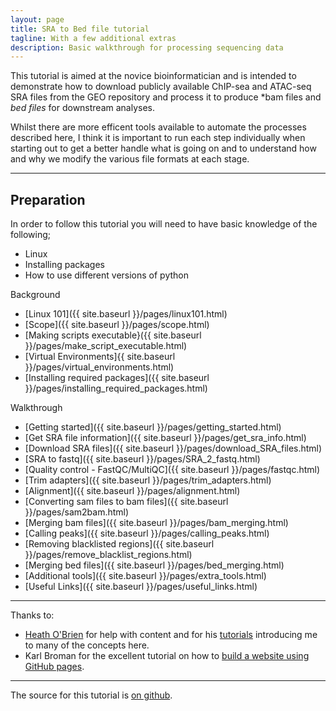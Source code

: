 ```yaml
---
layout: page
title: SRA to Bed file tutorial
tagline: With a few additional extras
description: Basic walkthrough for processing sequencing data
---
```


This tutorial is aimed at the novice bioinformatician and is  intended to demonstrate how to download publicly 
available ChIP-sea and ATAC-seq SRA files from the GEO repository and process it to produce *bam files and 
*bed files* for downstream analyses.

Whilst there are more efficent tools available to automate the processes described here, I think it is important 
to run each step individually when starting out to get a better handle what is going on and to understand how 
and why we modify the various file formats at each stage.

***

## Preparation 

In order to follow this tutorial you will need to have basic knowledge of the following;

- Linux
- Installing packages
- How to use different versions of python

Background

- [Linux 101]({{ site.baseurl }}/pages/linux101.html)
- [Scope]({{ site.baseurl }}/pages/scope.html)
- [Making scripts executable}({{ site.baseurl }}/pages/make_script_executable.html) 
- [Virtual Environments]{{  site.baseurl }}/pages/virtual_environments.html)
- [Installing required packages]({{ site.baseurl }}/pages/installing_required_packages.html)

Walkthrough

- [Getting started]({{ site.baseurl }}/pages/getting_started.html)
- [Get SRA file information]({{ site.baseurl }}/pages/get_sra_info.html)
- [Download SRA files]({{ site.baseurl }}/pages/download_SRA_files.html)
- [SRA to fastq]({{ site.baseurl }}/pages/SRA_2_fastq.html)
- [Quality control - FastQC/MultiQC]({{ site.baseurl }}/pages/fastqc.html)
- [Trim adapters]({{ site.baseurl }}/pages/trim_adapters.html)
- [Alignment]({{ site.baseurl }}/pages/alignment.html)
- [Converting sam files to bam files]({{ site.baseurl }}/pages/sam2bam.html)
- [Merging bam files]({{ site.baseurl }}/pages/bam_merging.html)
- [Calling peaks]({{ site.baseurl }}/pages/calling_peaks.html)
- [Removing blacklisted regions]({{ site.baseurl }}/pages/remove_blacklist_regions.html)
- [Merging bed files]({{ site.baseurl }}/pages/bed_merging.html)
- [Additional tools]({{ site.baseurl }}/pages/extra_tools.html)
- [Useful Links]({{ site.baseurl }}/pages/useful_links.html)

***

Thanks to:

+ [Heath O'Brien](https://github.com/hobrien) for help with content and for his [tutorials](https://hobrien.github.io/RNAseqTools/)
 introducing me to many of the concepts here.
+ Karl Broman for the excellent tutorial on how to 
[build a website using GitHub pages](https://github.com/kbroman/simple_site).

***

The source for this tutorial is [on github](https://github.com/Dazcam/SRA-to-Peak).

